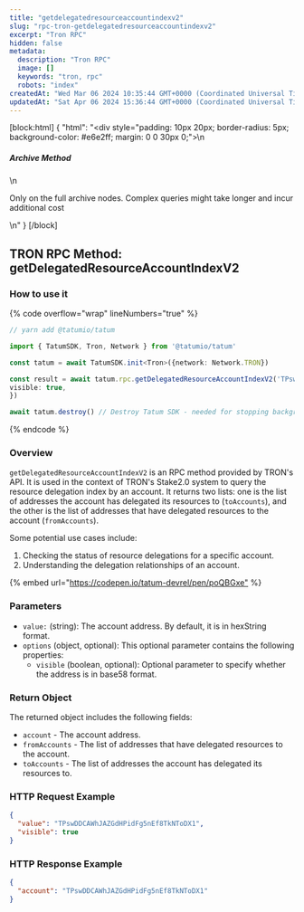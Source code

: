 ```yaml
---
title: "getdelegatedresourceaccountindexv2"
slug: "rpc-tron-getdelegatedresourceaccountindexv2"
excerpt: "Tron RPC"
hidden: false
metadata: 
  description: "Tron RPC"
  image: []
  keywords: "tron, rpc"
  robots: "index"
createdAt: "Wed Mar 06 2024 10:35:44 GMT+0000 (Coordinated Universal Time)"
updatedAt: "Sat Apr 06 2024 15:36:44 GMT+0000 (Coordinated Universal Time)"
---
```

[block:html]
{
  "html": "<div style=\"padding: 10px 20px; border-radius: 5px; background-color: #e6e2ff; margin: 0 0 30px 0;\">\n  <h5>Archive Method</h5>\n  <p>Only on the full archive nodes. Complex queries might take longer and incur additional cost</p>\n</div>"
}
[/block]


## TRON RPC Method: getDelegatedResourceAccountIndexV2

### How to use it

{% code overflow="wrap" lineNumbers="true" %}

```typescript
// yarn add @tatumio/tatum

import { TatumSDK, Tron, Network } from '@tatumio/tatum'

const tatum = await TatumSDK.init<Tron>({network: Network.TRON})

const result = await tatum.rpc.getDelegatedResourceAccountIndexV2('TPswDDCAWhJAZGdHPidFg5nEf8TkNToDX1', {
visible: true,
})

await tatum.destroy() // Destroy Tatum SDK - needed for stopping background jobs
```

{% endcode %}

### Overview

`getDelegatedResourceAccountIndexV2` is an RPC method provided by TRON's API. It is used in the context of TRON's Stake2.0 system to query the resource delegation index by an account. It returns two lists: one is the list of addresses the account has delegated its resources to (`toAccounts`), and the other is the list of addresses that have delegated resources to the account (`fromAccounts`).

Some potential use cases include:

1. Checking the status of resource delegations for a specific account.
2. Understanding the delegation relationships of an account.

{% embed url="<https://codepen.io/tatum-devrel/pen/poQBGxe"> %}

### Parameters

- `value:` (string): The account address. By default, it is in hexString format.
- `options` (object, optional): This optional parameter contains the following properties:
  - `visible` (boolean, optional): Optional parameter to specify whether the address is in base58 format.

### Return Object

The returned object includes the following fields:

- `account` - The account address.
- `fromAccounts` - The list of addresses that have delegated resources to the account.
- `toAccounts` - The list of addresses the account has delegated its resources to.

### HTTP Request Example

```json
{
  "value": "TPswDDCAWhJAZGdHPidFg5nEf8TkNToDX1",
  "visible": true
}
```

### HTTP Response Example

```json
{
  "account": "TPswDDCAWhJAZGdHPidFg5nEf8TkNToDX1"
}
```
